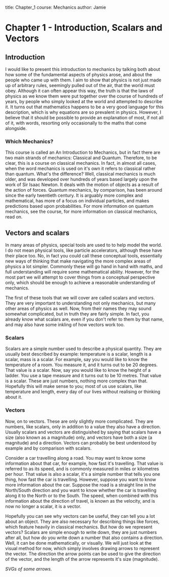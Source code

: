 title: Chapter_1
course: Mechanics
author: Jamie

# Chapter 1 - Introduction, Scalars and Vectors

## Introduction

I would like to present this introduction to mechanics by talking both about how some of the fundamental aspects of physics arose, and about the people who came up with them. I aim to show that physics is not just made up of arbitrary rules, seemingly pulled out of the air, that the world must obey. Although it can often appear this way, the truth is that the laws of physics as we know them were put together over the course of hundreds of years, by people who simply looked at the world and attempted to describe it. It turns out that mathematics happens to be a very good language for this description, which is why equations are so prevalent in physics. However, I believe that it should be possible to provide an explanation of most, if not all of it, with words, resorting only occasionally to the maths that come alongside.

### Which Mechanics?

This course is called an An Introduction to Mechanics, but in fact there are two main strands of mechanics: Classical and Quantum. Therefore, to be clear, this is a course on classical mechanics. In fact, in almost all cases, when the word mechanics is used on it's own it refers to classical rather than quantum. What's the difference? Well, classical mechanics is much older, and was developed over hundreds of years based largely upon the work of Sir Isaac Newton. It deals with the motion of objects as a result of the action of forces. Quantum mechanics, by comparison, has been around since the early twentieth century. It is arguably more complex and mathematical, has more of a focus on individual particles, and makes predictions based upon probabilities. For more information on quantum mechanics, see the course, for more information on classical mechanics, read on.


## Vectors and scalars

In many areas of physics, special tools are used to to help model the world. I do not mean physical tools, like particle accelerators, although these have their place too. No, in fact you could call these conceptual tools, essentially new ways of thinking that make navigating the more complex areas of physics a lot simpler. Commonly these will go hand in hand with maths, and full understanding will require some mathematical ability. However, for the most part we will attempt to cover things from a conceptual perspective only, which should be enough to achieve a reasonable understanding of mechanics.

The first of these tools that we will cover are called scalars and vectors. They are very important to understanding not only mechanics, but many other areas of physics as well. Now, from their names they may sound somewhat complicated, but in truth they are fairly simple. In fact, you already know what scalars are, even if you don't refer to them by that name, and may also have some inkling of how vectors work too.

### Scalars

Scalars are a simple number used to describe a physical quantity. They are usually best described by example: temperature is a scalar, length is a scalar, mass is a scalar. For example, say you would like to know the temperature of a room. You measure it, and it turns out to be 20 degrees. That value is a scalar. Now, say you would like to know the height of a ladder. You use a tape measure and it turns out to be 10 metres. That value is a scalar.  These are just numbers, nothing more complex than that. Hopefully this will make sense to you; most of us use scalars, like temperature and length, every day of our lives without realising or thinking about it.

### Vectors

Now, on to vectors. These are only slightly more complicated. They are numbers, like scalars, only in addition to a value they also have a direction. Usually scalars and vectors are distinguished by saying that scalars have a size (also known as a magnitude) only, and vectors have both a size (a magnitude) and a direction. Vectors can probably be best understood by example and by comparison with scalars.

Consider a car travelling along a road. You may want to know some information about that car, for example, how fast it's travelling. That value is referred to as its speed, and is commonly measured in miles or kilometres per hour. That value is also a scalar, it's a simple number that tells you one thing, how fast the car is travelling. However, suppose you want to know more information about the car. Suppose the road is a straight line in the North/South direction and you want to know whether the car is travelling along it to the North or to the South. The speed, when combined with this information about the direction of travel, is known as the velocity, and is now no longer a scalar, it is a vector. 

Hopefully you can see why vectors can be useful, they can tell you a lot about an object. They are also necessary for describing things like forces, which feature heavily in classical mechanics. But how do we represent vectors? Scalars are simple enough to write down, they are just numbers after all, but how do you write down a number that also contains a direction. Well, it can be done mathematically, or visually. We will just look at the visual method for now, which simply involves drawing arrows to represent the vector. The direction the arrow points can be used to give the direction of the vector, and the length of the arrow represents it's size (magnitude).

*SVGs of some arrows.*